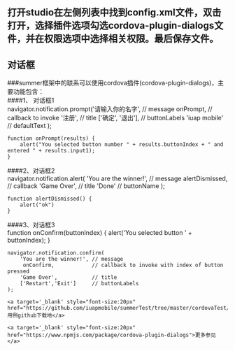 ## 打开studio在左侧列表中找到config.xml文件，双击打开，选择插件选项勾选cordova-plugin-dialogs文件，并在权限选项中选择相关权限。最后保存文件。
## 对话框
###summer框架中的联系可以使用cordova插件(cordova-plugin-dialogs)，主要功能包含：    
####1、 对话框1                  
    navigator.notification.prompt('请输入你的名字', // message
	    onPrompt, // callback to invoke
	    '注册', // title
	    ['确定', '退出'], // buttonLabels
	    'iuap mobile' // defaultText
	);
	
	function onPrompt(results) {
	    alert("You selected button number " + results.buttonIndex + " and entered " + results.input1);
    }

####2、对话框2                   
    navigator.notification.alert(
	    'You are the winner!',  // message
	     alertDismissed,         // callback
	    'Game Over',            // title
	    'Done'                  // buttonName
	);
	
	function alertDismissed() {
	    alert("ok")
    }

####3、对话框3                   
    function onConfirm(buttonIndex) {
	    alert('You selected button ' + buttonIndex);
	}

	navigator.notification.confirm(
	    'You are the winner!', // message
	     onConfirm,            // callback to invoke with index of button pressed
	    'Game Over',           // title
	    ['Restart','Exit']     // buttonLabels
    );
	
```
<a target='_blank' style="font-size:20px" href="https://github.com/iuapmobile/summerTest/tree/master/cordovaTest/qDialogs">用例github下载地</a>

<a target='_blank' style="font-size:20px" href="https://www.npmjs.com/package/cordova-plugin-dialogs">更多参见</a>
